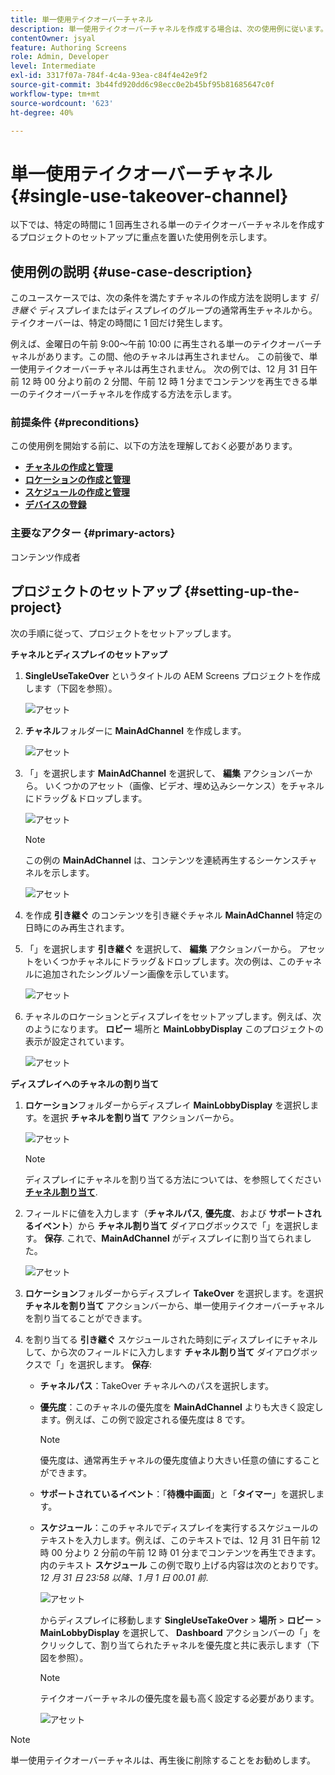 ```yaml
---
title: 単一使用テイクオーバーチャネル
description: 単一使用テイクオーバーチャネルを作成する場合は、次の使用例に従います。
contentOwner: jsyal
feature: Authoring Screens
role: Admin, Developer
level: Intermediate
exl-id: 3317f07a-784f-4c4a-93ea-c84f4e42e9f2
source-git-commit: 3b44fd920dd6c98ecc0e2b45bf95b81685647c0f
workflow-type: tm+mt
source-wordcount: '623'
ht-degree: 40%

---
```


# 単一使用テイクオーバーチャネル {#single-use-takeover-channel}

以下では、特定の時間に 1 回再生される単一のテイクオーバーチャネルを作成するプロジェクトのセットアップに重点を置いた使用例を示します。

## 使用例の説明 {#use-case-description}

このユースケースでは、次の条件を満たすチャネルの作成方法を説明します *引き継ぐ* ディスプレイまたはディスプレイのグループの通常再生チャネルから。 テイクオーバーは、特定の時間に 1 回だけ発生します。

例えば、金曜日の午前 9:00～午前 10:00 に再生される単一のテイクオーバーチャネルがあります。この間、他のチャネルは再生されません。 この前後で、単一使用テイクオーバーチャネルは再生されません。 次の例では、12 月 31 日午前 12 時 00 分より前の 2 分間、午前 12 時 1 分までコンテンツを再生できる単一のテイクオーバーチャネルを作成する方法を示します。

### 前提条件 {#preconditions}

この使用例を開始する前に、以下の方法を理解しておく必要があります。

* **[チャネルの作成と管理](managing-channels.md)**
* **[ロケーションの作成と管理](managing-locations.md)**
* **[スケジュールの作成と管理](managing-schedules.md)**
* **[デバイスの登録](device-registration.md)**

### 主要なアクター {#primary-actors}

コンテンツ作成者

## プロジェクトのセットアップ {#setting-up-the-project}

次の手順に従って、プロジェクトをセットアップします。

**チャネルとディスプレイのセットアップ**

1. **SingleUseTakeOver** というタイトルの AEM Screens プロジェクトを作成します（下図を参照）。

   ![アセット](assets/single-takeover1.png)

1. **チャネル**&#x200B;フォルダーに **MainAdChannel** を作成します。

   ![アセット](assets/single-takeover2.png)

1. 「」を選択します **MainAdChannel** を選択して、 **編集** アクションバーから。 いくつかのアセット（画像、ビデオ、埋め込みシーケンス）をチャネルにドラッグ＆ドロップします。

   ![アセット](assets/single-takeover2.png)


   >[!NOTE]
   >この例の **MainAdChannel** は、コンテンツを連続再生するシーケンスチャネルを示します。

   ![アセット](assets/single-takeover3.png)

1. を作成 **引き継ぐ** のコンテンツを引き継ぐチャネル **MainAdChannel** 特定の日時にのみ再生されます。

1. 「」を選択します **引き継ぐ** を選択して、 **編集** アクションバーから。 アセットをいくつかチャネルにドラッグ＆ドロップします。次の例は、このチャネルに追加されたシングルゾーン画像を示しています。

   ![アセット](assets/single-takeover4.png)

1. チャネルのロケーションとディスプレイをセットアップします。例えば、次のようになります。 **ロビー** 場所と  **MainLobbyDisplay** このプロジェクトの表示が設定されています。

   ![アセット](assets/single-takeover5.png)

**ディスプレイへのチャネルの割り当て**

1. **ロケーション**&#x200B;フォルダーからディスプレイ **MainLobbyDisplay** を選択します。を選択 **チャネルを割り当て** アクションバーから。

   ![アセット](assets/single-takeover6.png)

   >[!NOTE]
   >ディスプレイにチャネルを割り当てる方法については、を参照してください **[チャネル割り当て](channel-assignment.md)**.

1. フィールドに値を入力します（**チャネルパス**, **優先度**、および **サポートされるイベント**）から **チャネル割り当て** ダイアログボックスで「」を選択します。 **保存**. これで、**MainAdChannel** がディスプレイに割り当てられました。

   ![アセット](assets/single-takeover7.png)

1. **ロケーション**&#x200B;フォルダーからディスプレイ **TakeOver** を選択します。を選択 **チャネルを割り当て** アクションバーから、単一使用テイクオーバーチャネルを割り当てることができます。

1. を割り当てる **引き継ぐ** スケジュールされた時刻にディスプレイにチャネルして、から次のフィールドに入力します **チャネル割り当て** ダイアログボックスで「」を選択します。 **保存**:

   * **チャネルパス**：TakeOver チャネルへのパスを選択します。
   * **優先度**：このチャネルの優先度を **MainAdChannel** よりも大きく設定します。例えば、この例で設定される優先度は 8 です。

     >[!NOTE]
     >優先度は、通常再生チャネルの優先度値より大きい任意の値にすることができます。
   * **サポートされているイベント**：「**待機中画面**」と「**タイマー**」を選択します。
   * **スケジュール**：このチャネルでディスプレイを実行するスケジュールのテキストを入力します。例えば、このテキストでは、12 月 31 日午前 12 時 00 分より 2 分前の午前 12 時 01 分までコンテンツを再生できます。内のテキスト **スケジュール** この例で取り上げる内容は次のとおりです。 *12 月 31 日 23:58 以降、1 月 1 日 00.01 前*.

     ![アセット](assets/single-takeover8.png)

     からディスプレイに移動します **SingleUseTakeOver** > **場所** > **ロビー** > **MainLobbyDisplay** を選択して、 **Dashboard** アクションバーの「」をクリックして、割り当てられたチャネルを優先度と共に表示します（下図を参照）。

     >[!NOTE]
     >テイクオーバーチャネルの優先度を最も高く設定する必要があります。

     ![アセット](assets/single-takeover9.png)

>[!NOTE]
>
>単一使用テイクオーバーチャネルは、再生後に削除することをお勧めします。
